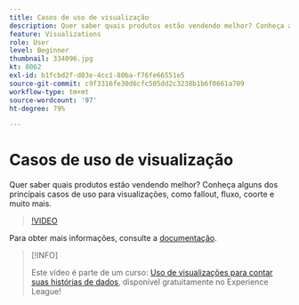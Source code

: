 ```yaml
---
title: Casos de uso de visualização
description: Quer saber quais produtos estão vendendo melhor? Conheça alguns dos principais casos de uso para visualizações, como fallout, fluxo, coorte e muito mais.
feature: Visualizations
role: User
level: Beginner
thumbnail: 334096.jpg
kt: 8062
exl-id: b1fcbd2f-d03e-4cc1-80ba-f76fe66551e5
source-git-commit: c9f3316fe30d6cfc505dd2c3238b1b6f0661a709
workflow-type: tm+mt
source-wordcount: '97'
ht-degree: 79%

---
```


# Casos de uso de visualização

Quer saber quais produtos estão vendendo melhor? Conheça alguns dos principais casos de uso para visualizações, como fallout, fluxo, coorte e muito mais.

>[!VIDEO](https://video.tv.adobe.com/v/334096/?quality=12&learn=on)

Para obter mais informações, consulte a [documentação](https://experienceleague.adobe.com/docs/data-workbench/using/dashboard/visualizations/visualization-types/c-visualization-types.html?lang=pt-BR).

>[!INFO]
>
> Este vídeo é parte de um curso: [Uso de visualizações para contar suas histórias de dados](https://experienceleague.adobe.com/?recommended=Analytics-U-1-2021.1.visualizations&amp;lang=pt-BR), disponível gratuitamente no Experience League!
